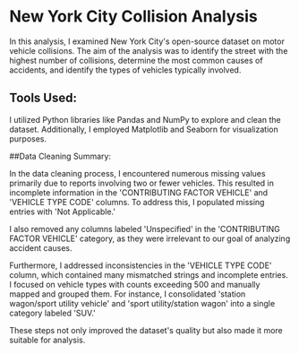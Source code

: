 # New York City Collision Analysis

In this analysis, I examined New York City's open-source dataset on motor vehicle collisions. The aim of the analysis was to identify the street with the highest number of collisions, determine the most common causes of accidents, and identify the types of vehicles typically involved.

## Tools Used:

I utilized Python libraries like Pandas and NumPy to explore and clean the dataset. Additionally, I employed Matplotlib and Seaborn for visualization purposes.

##Data Cleaning Summary:

In the data cleaning process, I encountered numerous missing values primarily due to reports involving two or fewer vehicles. This resulted in incomplete information in the 'CONTRIBUTING FACTOR VEHICLE' and 'VEHICLE TYPE CODE' columns. To address this, I populated missing entries with 'Not Applicable.' 

I also removed any columns labeled 'Unspecified' in the 'CONTRIBUTING FACTOR VEHICLE' category, as they were irrelevant to our goal of analyzing accident causes. 

Furthermore, I addressed inconsistencies in the 'VEHICLE TYPE CODE' column, which contained many mismatched strings and incomplete entries. I focused on vehicle types with counts exceeding 500 and manually mapped and grouped them. For instance, I consolidated 'station wagon/sport utility vehicle' and 'sport utility/station wagon' into a single category labeled 'SUV.' 

These steps not only improved the dataset's quality but also made it more suitable for analysis.
